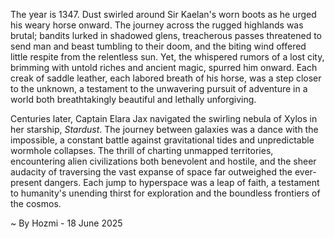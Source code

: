 
The year is 1347.  Dust swirled around Sir Kaelan's worn boots as he urged his weary horse onward.  The journey across the rugged highlands was brutal; bandits lurked in shadowed glens, treacherous passes threatened to send man and beast tumbling to their doom, and the biting wind offered little respite from the relentless sun.  Yet, the whispered rumors of a lost city, brimming with untold riches and ancient magic, spurred him onward.  Each creak of saddle leather, each labored breath of his horse, was a step closer to the unknown, a testament to the unwavering pursuit of adventure in a world both breathtakingly beautiful and lethally unforgiving.


Centuries later, Captain Elara Jax navigated the swirling nebula of Xylos in her starship, *Stardust*.  The journey between galaxies was a dance with the impossible, a constant battle against gravitational tides and unpredictable wormhole collapses.  The thrill of charting unmapped territories, encountering alien civilizations both benevolent and hostile, and the sheer audacity of traversing the vast expanse of space far outweighed the ever-present dangers.  Each jump to hyperspace was a leap of faith, a testament to humanity's unending thirst for exploration and the boundless frontiers of the cosmos.

~ By Hozmi - 18 June 2025
